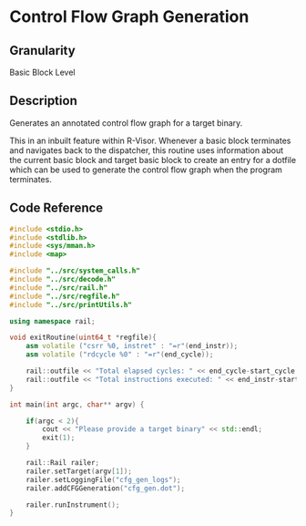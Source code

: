 # Control Flow Graph Generation

## Granularity
Basic Block Level

## Description
Generates an annotated control flow graph for a target binary.

This in an inbuilt feature within R-Visor. Whenever a basic block terminates and navigates back to the dispatcher, this routine uses information about the current basic block and target basic block to create an entry for a dotfile which can be used to generate the control flow graph when the program terminates.

## Code Reference
```c++
#include <stdio.h>
#include <stdlib.h>
#include <sys/mman.h>
#include <map>

#include "../src/system_calls.h"
#include "../src/decode.h"
#include "../src/rail.h"
#include "../src/regfile.h"
#include "../src/printUtils.h"

using namespace rail;

void exitRoutine(uint64_t *regfile){
    asm volatile ("csrr %0, instret" : "=r"(end_instr));
    asm volatile ("rdcycle %0" : "=r"(end_cycle));

    rail::outfile << "Total elapsed cycles: " << end_cycle-start_cycle << endl;
    rail::outfile << "Total instructions executed: " << end_instr-start_instr << endl;
}

int main(int argc, char** argv) {

    if(argc < 2){
        cout << "Please provide a target binary" << std::endl;
        exit(1);
    }

    rail::Rail railer;
    railer.setTarget(argv[1]);
    railer.setLoggingFile("cfg_gen_logs");
    railer.addCFGGeneration("cfg_gen.dot");

    railer.runInstrument();
}
```